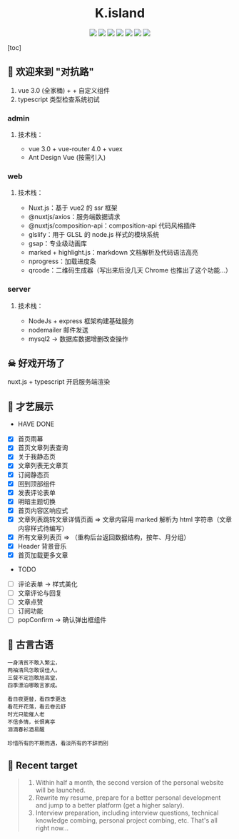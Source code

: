 # <div align="center">K.island</div>

<div align="center">
    <img src="https://img.shields.io/badge/Nuxt-v2.0.1-blue">
    <img src="https://img.shields.io/badge/@vue/cli-v4.5.9-blue">
    <img src="https://img.shields.io/badge/vuex-v4.0.0-blue">
    <img src="https://img.shields.io/badge/vueRouter-v4.0.0-blue">
    <img src="https://img.shields.io/badge/ElementPlus-v1.0.1.bate.11-blue">
    <img src="https://img.shields.io/badge/Node-v12.18.3-blue">
    <img src="https://img.shields.io/badge/MySQL-v8.0.19-blue">
</div>

[toc]

<!--
## 技术栈
1. 博客管理后台
2. TypeScript 静态类型检查
3. nodejs 后台服务
4. nuxt.js 服务端渲染
-->

## 🎃 欢迎来到 "对抗路"

1. vue 3.0 (全家桶) +  + 自定义组件
2. typescript 类型检查系统初试

### admin

1. 技术栈：

    - vue 3.0 + vue-router 4.0 + vuex 
    - Ant Design Vue (按需引入)

### web

1. 技术栈：

    - Nuxt.js：基于 vue2 的 ssr 框架
    - @nuxtjs/axios：服务端数据请求
    - @nuxtjs/composition-api：composition-api 代码风格插件
    - glslify：用于 GLSL 的 node.js 样式的模块系统
    - gsap：专业级动画库
    - marked + highlight.js：markdown 文档解析及代码语法高亮
    - nprogress：加载进度条
    - qrcode：二维码生成器（写出来后没几天 Chrome 也推出了这个功能...）

### server

1. 技术栈：

    - NodeJs + express 框架构建基础服务
    - nodemailer 邮件发送
    - mysql2 → 数据库数据增删改查操作

## ☠ 好戏开场了

nuxt.js + typescript 开启服务端渲染

## 🤩 才艺展示

+ HAVE DONE
- [x] 首页雨幕
- [x] 首页文章列表查询
- [x] 关于我静态页
- [x] 文章列表无文章页
- [x] 订阅静态页
- [x] 回到顶部组件
- [x] 发表评论表单
- [x] 明暗主题切换
- [x] 首页内容区响应式
- [x] 文章列表跳转文章详情页面 => 文章内容用 marked 解析为 html 字符串（文章内容样式待编写）
- [x] 所有文章列表页 => （重构后台返回数据结构，按年、月分组）
- [x] Header 背景音乐
- [x] 首页加载更多文章

+ TODO
- [ ] 评论表单 → 样式美化
- [ ] 文章评论与回复
- [ ] 文章点赞
- [ ] 订阅功能
- [ ] popConfirm → 确认弹出框组件

## 🤪 古言古语

```
一身清贫不敢入繁尘，
两袖清风怎敢误佳人。
三餐不定岂敢旭高堂，
四季漂泊哪敢言家成。

看日夜更替，看四季更迭
看花开花落，看云卷云舒
时光只能催人老
不信多情，长恨离亭
泪滴春衫酒易醒

珍惜所有的不期而遇，看淡所有的不辞而别
```

## 💪 Recent target

> 1. Within half a month, the second version of the personal website will be launched.
> 2. Rewrite my resume, prepare for a better personal development and jump to a better platform (get a higher salary).
> 3. Interview preparation, including interview questions, technical knowledge combing, personal project combing, etc.
> That's all right now...
